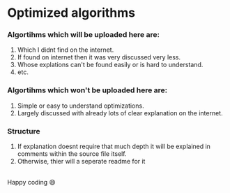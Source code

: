 # Optimized algorithms

### Algortihms which will be uploaded here are:
1. Which I didnt find on the internet.
2. If found on internet then it was very discussed very less.
3. Whose explations can't be found easily or is hard to understand.
4. etc.


### Algortihms which won't be uploaded here are:
1. Simple or easy to understand optimizations.
2. Largely discussed with already lots of clear explanation on the internet.

### Structure
1. If explanation doesnt require that much depth it will be explained in comments within the source file itself.
2. Otherwise, thier will a seperate readme for it

<br>
Happy coding 😄
<br>
